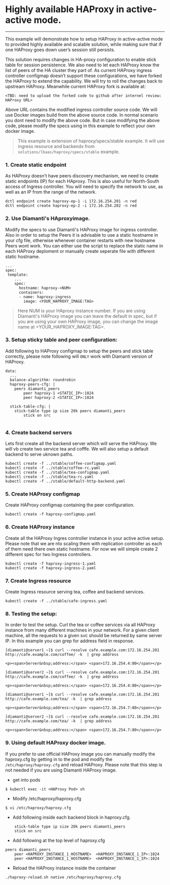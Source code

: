 # Highly available HAProxy in active-active mode.

***

This example will demonstrate how to setup HAProxy in active-active mode to provided highly available and scalable solution, while making sure that if one HAProxy goes down user’s session still persists.

This solution requires changes in HA-proxy configuration to enable stick table for session persistence. We also need to let each HAProxy know the list of peers of the HA cluster they part of. As current HAProxy ingress controller configmap doesn’t support these configurations, we have forked the HAProxy to extend the capability. We will try to roll the changes back to upstream HAProxy. Meanwhile current HAProxy fork is available at:

```
<TBD: need to upload the forked code to github after internel review: HAProxy URL>
```

Above URL contains the modified ingress controller source code. We will use Docker images build from the above source code. In normal scenario you dont need to modify the above code. But in case modifying the above code, please modify the specs using in this example to reflect your own docker image.  


> This example is extension of haproxy/specs/stable example. It will use ingress resource and backends from `solutions/lbaas/haproxy/specs/stable` example. 


### 1. Create static endpoint

As HAProxy doesn’t have peers discovery mechanism, we need to create static endpoints (IP) for each HAproxy. This is also useful for North-South access of Ingress controller. You will need to specify the network to use, as well as an IP from the range of the network. 
```
dctl endpoint create haproxy-ep-1 -i 172.16.254.201 -n red
dctl endpoint create haproxy-ep-2 -i 172.16.254.202 -n red
```

### 2. Use Diamanti's HAproxyimage.
Modify the specs to use Diamanti's HAProxy image for ingress controller. Also in order to setup the Peers it is advisable to use a static hostname in your cfg file, otherwise whenever container restarts with new hostname Peers wont work. You can either use the script to replace the static name in each HAProxy deploment or manually create seperate file with different static hostname.
```
...
spec:
 template:
    ...
    spec:
      hostname: haproxy-<NUM>
      containers:
      - name: haproxy-ingress
        image: <YOUR_HAPROXY_IMAGE:TAG>
```

> Here NUM is your HAproxy instance number. If you are using Diamanti's HAProxy image you can leave the default in spec, but if you are using your own HAProxy image, you can change the image name at <YOUR_HAPROXY_IMAGE:TAG>.



### 3. Setup sticky table and peer configuration:
Add following to HAProxy configmap to setup the peers and stick table correctly, please note following will `ONLY` work with Diamanti version of HAProxy.
```
data:
  ...
  balance-algorithm: roundrobin
  haproxy-peers-cfg: |
    peers diamanti_peers
        peer haproxy-1 <STATIC_IP>:1024
        peer haproxy-2 <STATIC_IP>:1024

  stick-table-cfg: |
    stick-table type ip size 20k peers diamanti_peers
        stick on src


````

### 4. Create backend servers
Lets first create all the backend server which will serve the HAProxy. We will vb create two service tea and cofffe. We will also setup a default backend to serve uknown paths. 
```
kubectl create -f ../stable/coffee-configmap.yaml
kubectl create -f ../stable/coffee-rc.yaml
kubectl create -f ../stable/tea-configmap.yaml
kubectl create -f ../stable/tea-rc.yaml
kubectl create -f ../stable/default-http-backend.yaml
```


### 5. Create HAProxy configmap
Create HAProxy configmap containing the peer configuration.
```
kubectl create -f haproxy-configmap.yaml
```

### 6. Create HAProxy instance
Create all the HAProxy Ingres controller instance in your active active setup. Please note that we are nto scaling them with replication controller as each of them need there own static hostname. For now we will simple create 2 different spec for two Ingress controllers. 
```
kubectl create -f haproxy-ingress-1.yaml
kubectl create -f haproxy-ingress-2.yaml
```

### 7. Create Ingress resource
Create Ingress resource serving tea, coffee and backend services.
```
kubectl create -f ../stable/cafe-ingress.yaml
```


### 8. Testing the setup:
In order to test the setup. Curl the tea or coffee services via all HAProxy instance from many different machines in your network. For a given client machine, all the requests to a given svc should be returned by same server IP. In this example you can grep for address field in response.

```
[diamanti@server1 ~]$ curl --resolve cafe.example.com:172.16.254.201 http://cafe.example.com/coffee/ -k  | grep address

<p><span>Server&nbsp;address:</span> <span>172.16.254.4:80</span></p>

[diamanti@server2 ~]$ curl --resolve cafe.example.com:172.16.254.201 http://cafe.example.com/coffee/ -k  | grep address

<p><span>Server&nbsp;address:</span> <span>172.16.254.4:80</span></p>

[diamanti@server1 ~]$ curl --resolve cafe.example.com:172.16.254.201 http://cafe.example.com/tea/ -k  | grep address

<p><span>Server&nbsp;address:</span> <span>172.16.254.7:80</span></p>

[diamanti@server2 ~]$ curl --resolve cafe.example.com:172.16.254.201 http://cafe.example.com/tea/ -k  | grep address

<p><span>Server&nbsp;address:</span> <span>172.16.254.7:80</span></p>
```


### 9. Using default HAProxy docker image.
If you prefer to use official HAProxy image you can manually modify the haproxy.cfg by getting in to the pod and modify the `/etc/haproxy/haproxy.cfg` and reload HAProxy. Please note that this step is not needed if you are using Diamanti HAProxy image.
* get into pods
```
$ kubectl exec -it <HAProxy Pod> sh
```

* Modify /etc/haproxy/haproxy.cfg
```
$ vi /etc/haproxy/haproxy.cfg
```
* Add following inside each backend block in haproxy.cfg.
```
    stick-table type ip size 20k peers diamanti_peers
    stick on src
```
* Add following at the top level of haproxy.cfg
```
peers diamanti_peers
    peer <HAPROXY_INSTANCE_1_HOSTNAME>  <HAPROXY_INSTANCE_1_IP>:1024
    peer <HAPROXY_INSTANCE_1_HOSTNAME>  <HAPROXY_INSTANCE_1_IP>:1024
```
* Reload the HAProxy instance inside the container
```
./haproxy-reload.sh native /etc/haproxy/haproxy.cfg
```
